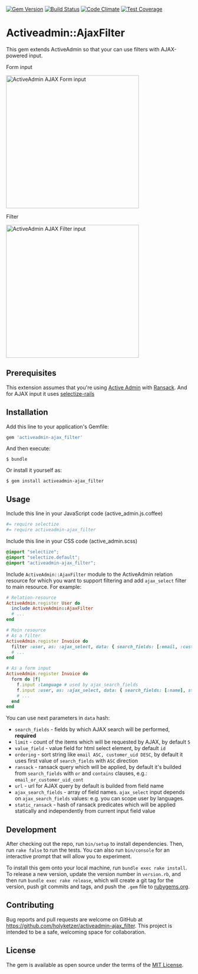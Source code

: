 [![Gem Version](https://badge.fury.io/rb/activeadmin-ajax_filter.svg)](https://badge.fury.io/rb/activeadmin-ajax_filter)
[![Build Status](https://travis-ci.org/holyketzer/activeadmin-ajax_filter.svg?branch=master)](https://travis-ci.org/holyketzer/activeadmin-ajax_filter)
[![Code Climate](https://codeclimate.com/github/holyketzer/activeadmin-ajax_filter/badges/gpa.svg)](https://codeclimate.com/github/holyketzer/activeadmin-ajax_filter)
[![Test Coverage](https://codeclimate.com/github/holyketzer/activeadmin-ajax_filter/badges/coverage.svg)](https://codeclimate.com/github/holyketzer/activeadmin-ajax_filter/coverage)

# Activeadmin::AjaxFilter

This gem extends ActiveAdmin so that your can use filters with AJAX-powered input.

Form input

<img src="https://s31.postimg.org/gvb9y7u9n/ajax_input.gif" width="360" alt="ActiveAdmin AJAX Form input"/>

Filter

<img src="https://s31.postimg.org/qmkboivpn/ajax_filter.gif" width="360" alt="ActiveAdmin AJAX Filter input"/>

## Prerequisites

This extension assumes that you're using [Active Admin](https://github.com/activeadmin/activeadmin) with [Ransack](https://github.com/activerecord-hackery/ransack). And for AJAX input it uses [selectize-rails](https://github.com/manuelvanrijn/selectize-rails)

## Installation

Add this line to your application's Gemfile:

```ruby
gem 'activeadmin-ajax_filter'
```

And then execute:

    $ bundle

Or install it yourself as:

    $ gem install activeadmin-ajax_filter

## Usage

Include this line in your JavaScript code (active_admin.js.coffee)

```coffeescript
#= require selectize
#= require activeadmin-ajax_filter
```

Include this line in your CSS code (active_admin.scss)

```scss
@import "selectize";
@import "selectize.default";
@import "activeadmin-ajax_filter";
```

Include `ActiveAdmin::AjaxFilter` module to the ActiveAdmin relation resource for which you want to support filtering and add `ajax_select` filter to main resource. For example:

```ruby
# Relation-resource
ActiveAdmin.register User do
  include ActiveAdmin::AjaxFilter
  # ...
end

# Main resource
# As a filter
ActiveAdmin.register Invoice do
  filter :user, as: :ajax_select, data: { search_fields: [:email, :customer_uid], limit: 7 }
  # ...
end

# As a form input
ActiveAdmin.register Invoice do
  form do |f|
    f.input :language # used by ajax_search_fields
    f.input :user, as: :ajax_select, data: { search_fields: [:name], static_ransack: { active_eq: true }, ajax_search_fields: [:language_id] }
    # ...
  end
end
```

You can use next parameters in `data` hash:

* `search_fields` - fields by which AJAX search will be performed, **required**
* `limit` - count of the items which will be requested by AJAX, by default `5`
* `value_field` - value field for html select element, by default `id`
* `ordering` - sort string like `email ASC, customer_uid DESC`, by default it uses first value of `search_fields` with `ASC` direction
* `ransack` - ransack query which will be applied, by default it's builded from `search_fields` with `or` and `contains` clauses, e.g.: `email_or_customer_uid_cont`
* `url` - url for AJAX query by default is builded from field name
* `ajax_search_fields` - array of field names. `ajax_select` input depends on `ajax_search_fields` values: e.g. you can scope user by languages.
* `static_ransack` - hash of ransack predicates which will be applied statically and independently from current input field value

## Development

After checking out the repo, run `bin/setup` to install dependencies. Then, run `rake false` to run the tests. You can also run `bin/console` for an interactive prompt that will allow you to experiment.

To install this gem onto your local machine, run `bundle exec rake install`. To release a new version, update the version number in `version.rb`, and then run `bundle exec rake release`, which will create a git tag for the version, push git commits and tags, and push the `.gem` file to [rubygems.org](https://rubygems.org).

## Contributing

Bug reports and pull requests are welcome on GitHub at https://github.com/holyketzer/activeadmin-ajax_filter. This project is intended to be a safe, welcoming space for collaboration.

## License

The gem is available as open source under the terms of the [MIT License](http://opensource.org/licenses/MIT).

